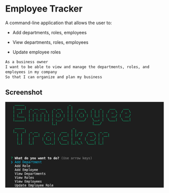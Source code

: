 # Employee Tracker

A  command-line application that allows the user to:

  * Add departments, roles, employees

  * View departments, roles, employees

  * Update employee roles


```
As a business owner
I want to be able to view and manage the departments, roles, and employees in my company
So that I can organize and plan my business
```
## Screenshot
![alternativetext](assets/employee_tracker.png)
